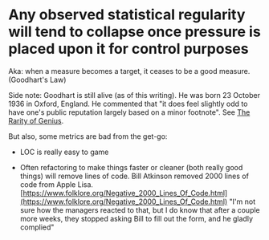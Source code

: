 # Any observed statistical regularity will tend to collapse once pressure is placed upon it for control purposes

Aka: when a measure becomes a target, it ceases to be a good measure. (Goodhart's Law)

Side note: Goodhart is still alive (as of this writing). He was born 23 October 1936 in Oxford, England. He commented that "it does feel slightly odd to have one's public reputation largely based on a minor footnote". See [The Rarity of Genius](/blag/posts/the_rarity_of_genius.html).

But also, some metrics are bad from the get-go:

- LOC is really easy to game

- Often refactoring to make things faster or cleaner (both really good things) will remove lines of code. Bill Atkinson removed 2000 lines of code from Apple Lisa. [https://www.folklore.org/Negative_2000_Lines_Of_Code.html](https://www.folklore.org/Negative_2000_Lines_Of_Code.html) "I'm not sure how the managers reacted to that, but I do know that after a couple more weeks, they stopped asking Bill to fill out the form, and he gladly complied"

